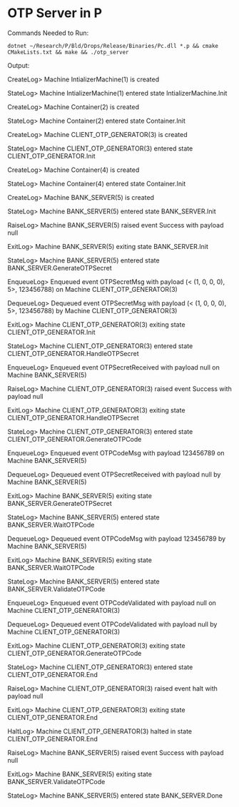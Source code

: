 # OTP Server in P

Commands Needed to Run:

`dotnet ~/Research/P/Bld/Drops/Release/Binaries/Pc.dll *.p && cmake CMakeLists.txt && make && ./otp_server`


Output:

CreateLog> Machine IntializerMachine(1) is created

StateLog> Machine IntializerMachine(1) entered state IntializerMachine.Init

CreateLog> Machine Container(2) is created

StateLog> Machine Container(2) entered state Container.Init

CreateLog> Machine CLIENT_OTP_GENERATOR(3) is created
  
StateLog> Machine CLIENT_OTP_GENERATOR(3) entered state CLIENT_OTP_GENERATOR.Init
  
CreateLog> Machine Container(4) is created
  
StateLog> Machine Container(4) entered state Container.Init
  
CreateLog> Machine BANK_SERVER(5) is created
  
StateLog> Machine BANK_SERVER(5) entered state BANK_SERVER.Init
  
RaiseLog> Machine BANK_SERVER(5) raised event Success with payload null
  
ExitLog> Machine BANK_SERVER(5) exiting state BANK_SERVER.Init
  
StateLog> Machine BANK_SERVER(5) entered state BANK_SERVER.GenerateOTPSecret
  
EnqueueLog> Enqueued event OTPSecretMsg with payload (< (1, 0, 0, 0), 5>, 123456788) on Machine CLIENT_OTP_GENERATOR(3)
  
DequeueLog> Dequeued event OTPSecretMsg with payload (< (1, 0, 0, 0), 5>, 123456788) by Machine CLIENT_OTP_GENERATOR(3)
  
ExitLog> Machine CLIENT_OTP_GENERATOR(3) exiting state CLIENT_OTP_GENERATOR.Init
  
StateLog> Machine CLIENT_OTP_GENERATOR(3) entered state CLIENT_OTP_GENERATOR.HandleOTPSecret
  
EnqueueLog> Enqueued event OTPSecretReceived with payload null on Machine BANK_SERVER(5)
  
RaiseLog> Machine CLIENT_OTP_GENERATOR(3) raised event Success with payload null
  
ExitLog> Machine CLIENT_OTP_GENERATOR(3) exiting state CLIENT_OTP_GENERATOR.HandleOTPSecret
  
StateLog> Machine CLIENT_OTP_GENERATOR(3) entered state CLIENT_OTP_GENERATOR.GenerateOTPCode
  
EnqueueLog> Enqueued event OTPCodeMsg with payload 123456789 on Machine BANK_SERVER(5)
  
DequeueLog> Dequeued event OTPSecretReceived with payload null by Machine BANK_SERVER(5)
  
ExitLog> Machine BANK_SERVER(5) exiting state BANK_SERVER.GenerateOTPSecret
  
StateLog> Machine BANK_SERVER(5) entered state BANK_SERVER.WaitOTPCode
  
DequeueLog> Dequeued event OTPCodeMsg with payload 123456789 by Machine BANK_SERVER(5)
  
ExitLog> Machine BANK_SERVER(5) exiting state BANK_SERVER.WaitOTPCode
  
StateLog> Machine BANK_SERVER(5) entered state BANK_SERVER.ValidateOTPCode
  
EnqueueLog> Enqueued event OTPCodeValidated with payload null on Machine CLIENT_OTP_GENERATOR(3)
  
DequeueLog> Dequeued event OTPCodeValidated with payload null by Machine CLIENT_OTP_GENERATOR(3)
  
ExitLog> Machine CLIENT_OTP_GENERATOR(3) exiting state CLIENT_OTP_GENERATOR.GenerateOTPCode
  
StateLog> Machine CLIENT_OTP_GENERATOR(3) entered state CLIENT_OTP_GENERATOR.End
 
RaiseLog> Machine CLIENT_OTP_GENERATOR(3) raised event halt with payload null
  
ExitLog> Machine CLIENT_OTP_GENERATOR(3) exiting state CLIENT_OTP_GENERATOR.End
  
HaltLog> Machine CLIENT_OTP_GENERATOR(3) halted in state CLIENT_OTP_GENERATOR.End
  
RaiseLog> Machine BANK_SERVER(5) raised event Success with payload null
  
ExitLog> Machine BANK_SERVER(5) exiting state BANK_SERVER.ValidateOTPCode
  
StateLog> Machine BANK_SERVER(5) entered state BANK_SERVER.Done